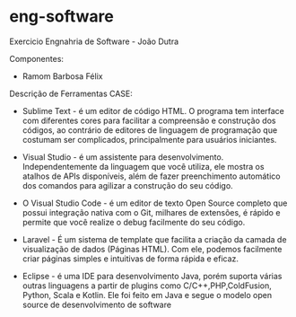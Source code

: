 # eng-software
 Exercicio Engnahria de Software - João Dutra

Componentes: 
- Ramom Barbosa Félix

Descrição de Ferramentas CASE:

- Sublime Text - é um editor de código HTML. O programa tem interface com diferentes cores para facilitar a compreensão e construção dos códigos, ao contrário de editores de linguagem de programação que costumam ser complicados, principalmente para usuários iniciantes.

- Visual Studio - é um assistente para desenvolvimento. Independentemente da linguagem que você utiliza, ele mostra os atalhos de APIs disponíveis, além de fazer preenchimento automático dos comandos para agilizar a construção do seu código.

- O Visual Studio Code - é um editor de texto Open Source completo que possui integração nativa com o Git, milhares de extensões, é rápido e permite que você realize o debug facilmente do seu código.

-  Laravel - É um sistema de template que facilita a criação da camada de visualização de dados (Páginas HTML). Com ele, podemos facilmente criar páginas simples e intuitivas de forma rápida e eficaz.

- Eclipse - é uma IDE para desenvolvimento Java, porém suporta várias outras linguagens a partir de plugins como C/C++,PHP,ColdFusion, Python, Scala e Kotlin. Ele foi feito em Java e segue o modelo open source de desenvolvimento de software
